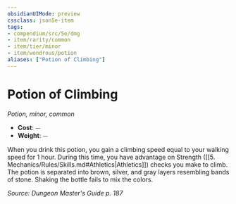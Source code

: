 ```yaml
---
obsidianUIMode: preview
cssclass: json5e-item
tags:
- compendium/src/5e/dmg
- item/rarity/common
- item/tier/minor
- item/wondrous/potion
aliases: ["Potion of Climbing"]
---
```

# Potion of Climbing
*Potion, minor, common*  

- **Cost**: ⏤
- **Weight**: ⏤

When you drink this potion, you gain a climbing speed equal to your walking speed for 1 hour. During this time, you have advantage on Strength ([[5. Mechanics/Rules/Skills.md#Athletics|Athletics]]) checks you make to climb. The potion is separated into brown, silver, and gray layers resembling bands of stone. Shaking the bottle fails to mix the colors.

*Source: Dungeon Master's Guide p. 187*